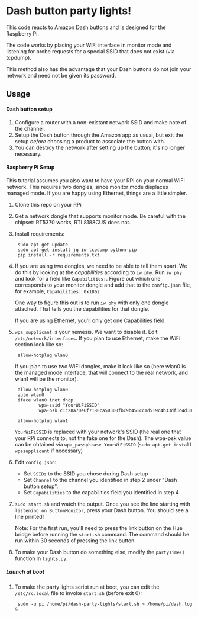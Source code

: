 # Dash button party lights!

This code reacts to Amazon Dash buttons and is designed for the Raspberry Pi.

The code works by placing your WiFi interface in monitor mode and listening for
probe requests for a special SSID that does not exist (via tcpdump).

This method also has the advantage that your Dash buttons do not join your
network and need not be given its password.

## Usage

#### Dash button setup

1. Configure a router with a non-existant network SSID and make note of the
   channel.
2. Setup the Dash button through the Amazon app as usual, but exit the setup
   _before_ choosing a product to associate the button with.
3. You can destroy the network after setting up the button; it's no longer
   necessary.

#### Raspberry Pi Setup

This tutorial assumes you also want to have your RPi on your normal WiFi
network. This requires two dongles, since monitor mode displaces managed mode.
If you are happy using Ethernet, things are a little simpler.

1. Clone this repo on your RPi
2. Get a network dongle that supports monitor mode.
   Be careful with the chipset: RT5370 works, RTL8188CUS does not.
3. Install requirements:

        sudo apt-get update
		sudo apt-get install jq iw tcpdump python-pip
        pip install -r requirements.txt

4. If you are using two dongles, we need to be able to tell them apart.
   We do this by looking at the _capabilities_ according to `iw phy`.
   Run `iw phy` and look for a field like `Capabilities:`.
   Figure out which one corresponds to your monitor dongle and add that to the
   `config.json` file, for example, `Capabilities: 0x1862`
    
    One way to figure this out is to run `iw phy` with only one dongle
    attached. That tells you the capabilities for that dongle.
	
	If you are using Ethernet, you'll only get one Capabilities field.

5. `wpa_supplicant` is your nemesis. We want to disable it.
   Edit `/etc/network/interfaces`. If you plan to use Ethernet, make the WiFi
   section look like so:

        allow-hotplug wlan0
    
	If you plan to use two WiFi dongles, make it look like so
    (here wlan0 is the managed mode interface, that will connect to the real
    network, and wlan1 will be the monitor).

        allow-hotplug wlan0
        auto wlan0
        iface wlan0 inet dhcp
                wpa-ssid "YourWiFiSSID"
                wpa-psk c1c28a70e6f7180ca50300fbc9b451cc1d519c4b33df3c4d30
        
        allow-hotplug wlan1
	
    `YourWiFiSSID` is replaced with your network's SSID (the real one that your
    RPi connects to, not the fake one for the Dash). The wpa-psk value can be
    obtained via `wpa_passphrase YourWiFiSSID`
    (`sudo apt-get install wpasupplicant` if necessary)

6. Edit `config.json`:
   * Set `SSIDs` to the SSID you chose during Dash setup
   * Set `Channel` to the channel you identified in step 2 under
     "Dash button setup".
   * Set `Capabilities` to the capabilities field you identified in step 4

7. `sudo start.sh` and watch the output. Once you see the line starting with
   `listening on ButtonMonitor`, press your Dash button.
   You should see a line printed!

   Note: For the first run, you'll need to press the link button on the
   Hue bridge before running the `start.sh` command.
   The command should be run within 30 seconds of pressing the link button.

8. To make your Dash button do something else, modify the `partyTime()`
   function in `lights.py`.

##### Launch at boot

1. To make the party lights script run at boot, you can edit the
   `/etc/rc.local` file to invoke `start.sh` (before exit 0):

        sudo -u pi /home/pi/dash-party-lights/start.sh > /home/pi/dash.log &
